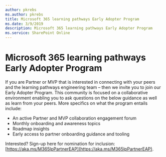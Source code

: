 ```yaml
---
author: pkrebs
ms.author: pkrebs
title: Microsoft 365 learning pathways Early Adopter Program
ms.date: 3/9/2019
description: Microsoft 365 learning pathways Early Adopter Program
ms.service: SharePoint Online
---
```


# Microsoft 365 learning pathways Early Adopter Program

If you are Partner or MVP that is interested in connecting with your peers and the learning pathways engineering team – then we invite you to join our Early Adopter Program. This community is focused on a collaborative environment enabling you to ask questions on the below guidance as well as learn from your peers. More specifics on what the program entails include:  
- An active Partner and MVP collaboration engagement forum 
- Monthly onboarding and awareness topics 
- Roadmap insights 
- Early access to partner onboarding guidance and tooling 

Interested? Sign-up here for nomination for inclusion: [https://aka.ms/M365lpPartnerEAP](https://aka.ms/M365lpPartnerEAP).   

